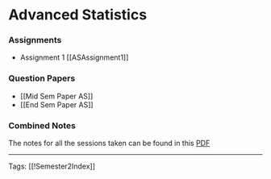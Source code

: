 # Advanced Statistics
### Assignments
- Assignment 1 [[ASAssignment1]]

### Question Papers
- [[Mid Sem Paper AS]]
- [[End Sem Paper AS]]

### Combined Notes
The notes for all the sessions taken can be found in this [PDF](https://github.com/Akhilsudh/BITS-WILP-Knowledge-Base/blob/master/docs/Knowledge%20Base/Assets/PDFs/AdvancedStatisticsNotes.pdf)


---
Tags: [[!Semester2Index]]